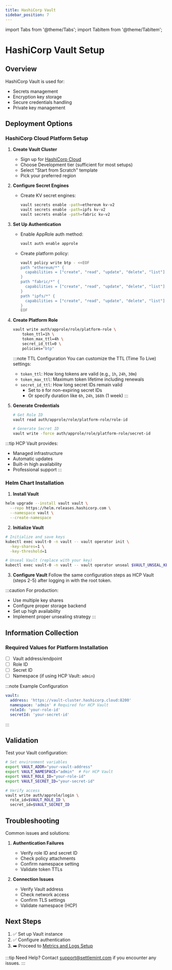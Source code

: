 ```yaml
---
title: HashiCorp Vault
sidebar_position: 7
---
```


import Tabs from '@theme/Tabs';
import TabItem from '@theme/TabItem';

# HashiCorp Vault Setup

## Overview

HashiCorp Vault is used for:

- Secrets management
- Encryption key storage
- Secure credentials handling
- Private key management

## Deployment Options

<Tabs>
<TabItem value="cloud" label="HCP Vault (Recommended)" default>

### HashiCorp Cloud Platform Setup

1. **Create Vault Cluster**

   - Sign up for [HashiCorp Cloud](https://portal.cloud.hashicorp.com)
   - Choose Development tier (sufficient for most setups)
   - Select "Start from Scratch" template
   - Pick your preferred region

2. **Configure Secret Engines**

   - Create KV secret engines:
     ```bash
     vault secrets enable -path=ethereum kv-v2
     vault secrets enable -path=ipfs kv-v2
     vault secrets enable -path=fabric kv-v2
     ```

3. **Set Up Authentication**

   - Enable AppRole auth method:
     ```bash
     vault auth enable approle
     ```
   - Create platform policy:
     ```bash
     vault policy write btp - <<EOF
     path "ethereum/*" {
       capabilities = ["create", "read", "update", "delete", "list"]
     }
     path "fabric/*" {
       capabilities = ["create", "read", "update", "delete", "list"]
     }
     path "ipfs/*" {
       capabilities = ["create", "read", "update", "delete", "list"]
     }
     EOF
     ```

4. **Create Platform Role**

   ```bash
   vault write auth/approle/role/platform-role \
       token_ttl=1h \
       token_max_ttl=4h \
       secret_id_ttl=0 \
       policies="btp"
   ```

   :::note TTL Configuration
   You can customize the TTL (Time To Live) settings:
   - `token_ttl`: How long tokens are valid (e.g., `1h`, `24h`, `30m`)
   - `token_max_ttl`: Maximum token lifetime including renewals
   - `secret_id_ttl`: How long secret IDs remain valid
     - Set to `0` for non-expiring secret IDs
     - Or specify duration like `6h`, `24h`, `168h` (1 week)
   :::

5. **Generate Credentials**

   ```bash
   # Get Role ID
   vault read auth/approle/role/platform-role/role-id

   # Generate Secret ID
   vault write -force auth/approle/role/platform-role/secret-id
   ```

:::tip
HCP Vault provides:

- Managed infrastructure
- Automatic updates
- Built-in high availability
- Professional support
  :::

</TabItem>
<TabItem value="helm" label="Self-Hosted">

### Helm Chart Installation

1. **Install Vault**

```bash
helm upgrade --install vault vault \
  --repo https://helm.releases.hashicorp.com \
  --namespace vault \
  --create-namespace
```

2. **Initialize Vault**

```bash
# Initialize and save keys
kubectl exec vault-0 -n vault -- vault operator init \
  -key-shares=1 \
  -key-threshold=1

# Unseal Vault (replace with your key)
kubectl exec vault-0 -n vault -- vault operator unseal $VAULT_UNSEAL_KEY
```

3. **Configure Vault**
   Follow the same configuration steps as HCP Vault (steps 2-5) after logging in with the root token.

:::caution
For production:

- Use multiple key shares
- Configure proper storage backend
- Set up high availability
- Implement proper unsealing strategy
  :::

</TabItem>
</Tabs>

## Information Collection

<div className="alert alert--success" role="alert">

### Required Values for Platform Installation

- [ ] Vault address/endpoint
- [ ] Role ID
- [ ] Secret ID
- [ ] Namespace (if using HCP Vault: `admin`)

:::note Example Configuration

```yaml
vault:
  address: 'https://vault-cluster.hashicorp.cloud:8200'
  namespace: 'admin' # Required for HCP Vault
  roleId: 'your-role-id'
  secretId: 'your-secret-id'
```

:::

</div>

## Validation

Test your Vault configuration:

```bash
# Set environment variables
export VAULT_ADDR="your-vault-address"
export VAULT_NAMESPACE="admin"  # For HCP Vault
export VAULT_ROLE_ID="your-role-id"
export VAULT_SECRET_ID="your-secret-id"

# Verify access
vault write auth/approle/login \
  role_id=$VAULT_ROLE_ID \
  secret_id=$VAULT_SECRET_ID
```

## Troubleshooting

Common issues and solutions:

1. **Authentication Failures**

   - Verify role ID and secret ID
   - Check policy attachments
   - Confirm namespace setting
   - Validate token TTLs

2. **Connection Issues**
   - Verify Vault address
   - Check network access
   - Confirm TLS settings
   - Validate namespace (HCP)

## Next Steps

1. ✅ Set up Vault instance
2. ✅ Configure authentication
3. ➡️ Proceed to [Metrics and Logs Setup](/documentation/docs/launch-platform/self-hosted/installation-guide/prerequisites/metrics-and-logs)

:::tip Need Help?
Contact [support@settlemint.com](mailto:support@settlemint.com) if you encounter any issues.
:::

